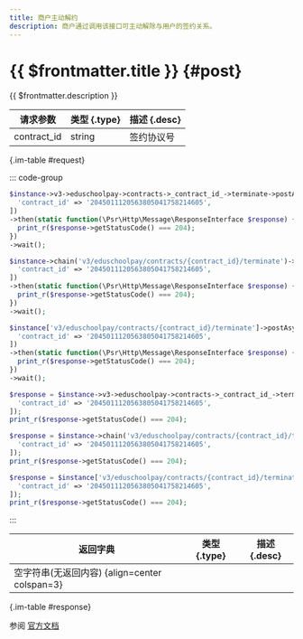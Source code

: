 ```yaml
---
title: 商户主动解约
description: 商户通过调用该接口可主动解除与用户的签约关系。
---
```


# {{ $frontmatter.title }} {#post}

{{ $frontmatter.description }}

| 请求参数 | 类型 {.type} | 描述 {.desc}
| --- | --- | ---
| contract_id | string | 签约协议号

{.im-table #request}

::: code-group

```php [异步纯链式]
$instance->v3->eduschoolpay->contracts->_contract_id_->terminate->postAsync([
  'contract_id' => '2045011120563805041758214605',
])
->then(static function(\Psr\Http\Message\ResponseInterface $response) {
  print_r($response->getStatusCode() === 204);
})
->wait();
```

```php [异步声明式]
$instance->chain('v3/eduschoolpay/contracts/{contract_id}/terminate')->postAsync([
  'contract_id' => '2045011120563805041758214605',
])
->then(static function(\Psr\Http\Message\ResponseInterface $response) {
  print_r($response->getStatusCode() === 204);
})
->wait();
```

```php [异步属性式]
$instance['v3/eduschoolpay/contracts/{contract_id}/terminate']->postAsync([
  'contract_id' => '2045011120563805041758214605',
])
->then(static function(\Psr\Http\Message\ResponseInterface $response) {
  print_r($response->getStatusCode() === 204);
})
->wait();
```

```php [同步纯链式]
$response = $instance->v3->eduschoolpay->contracts->_contract_id_->terminate->post([
  'contract_id' => '2045011120563805041758214605',
]);
print_r($response->getStatusCode() === 204);
```

```php [同步声明式]
$response = $instance->chain('v3/eduschoolpay/contracts/{contract_id}/terminate')->post([
  'contract_id' => '2045011120563805041758214605',
]);
print_r($response->getStatusCode() === 204);
```

```php [同步属性式]
$response = $instance['v3/eduschoolpay/contracts/{contract_id}/terminate']->post([
  'contract_id' => '2045011120563805041758214605',
]);
print_r($response->getStatusCode() === 204);
```

:::

| 返回字典 | 类型 {.type} | 描述 {.desc}
| --- | --- | ---
| 空字符串(无返回内容) {align=center colspan=3}

{.im-table #response}

参阅 [官方文档](https://pay.weixin.qq.com/wiki/doc/apiv3/wxpay/edu/eduschoolpay/chapter3_3.shtml)
